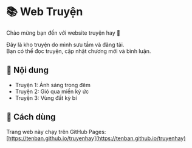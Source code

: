 # 📚 Web Truyện

Chào mừng bạn đến với website truyện hay 🎉

Đây là kho truyện do mình sưu tầm và đăng tải.  
Bạn có thể đọc truyện, cập nhật chương mới và bình luận.

## 📑 Nội dung

- Truyện 1: Ánh sáng trong đêm
- Truyện 2: Gió qua miền ký ức
- Truyện 3: Vùng đất kỳ bí

## 📣 Cách dùng
Trang web này chạy trên GitHub Pages:  
[https://tenban.github.io/truyenhay](https://tenban.github.io/truyenhay)
